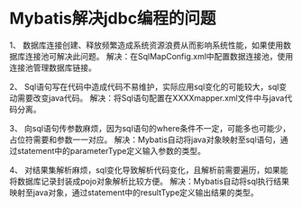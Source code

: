 # Mybatis解决jdbc编程的问题

1、 数据库连接创建、释放频繁造成系统资源浪费从而影响系统性能，如果使用数据库连接池可解决此问题。 解决：在SqlMapConfig.xml中配置数据连接池，使用连接池管理数据库链接。 

2、 Sql语句写在代码中造成代码不易维护，实际应用sql变化的可能较大，sql变动需要改变java代码。 解决：将Sql语句配置在XXXXmapper.xml文件中与java代码分离。 

3、 向sql语句传参数麻烦，因为sql语句的where条件不一定，可能多也可能少，占位符需要和参数一一对应。 解决：Mybatis自动将java对象映射至sql语句，通过statement中的parameterType定义输入参数的类型。 

4、 对结果集解析麻烦，sql变化导致解析代码变化，且解析前需要遍历，如果能将数据库记录封装成pojo对象解析比较方便。 解决：Mybatis自动将sql执行结果映射至java对象，通过statement中的resultType定义输出结果的类型。

